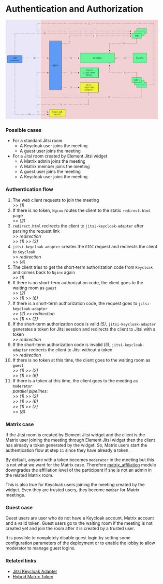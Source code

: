 # Authentication and Authorization

![architecture](images/architecture.png)

### Possible cases

- For a standard Jitsi room
  - A Keycloak user joins the meeting
  - A guest user joins the meeting
- For a Jitsi room created by Element Jitsi widget
  - A Matrix admin joins the meeting
  - A Matrix member joins the meeting
  - A guest user joins the meeting
  - A Keycloak user joins the meeting

### Authentication flow

1. The web client requests to join the meeting\
   _>> (1)_
2. If there is no token, `Nginx` routes the client to the static `redirect.html`
   page\
   _>> (2)_
3. `redirect.html` redirects the client to `jitsi-keycloak-adapter` after
   parsing the request link\
   _>> redirection_\
   _>> (1) >> (3)_
4. `jitsi-keycloak-adapter` creates the `OIDC` request and redirects the client
   to `Keycloak`\
   _>> redirection_\
   _>> (4)_
5. The client tries to get the short-term authorization code from `Keycloak` and
   comes back to `Nginx` again\
   _>> (1)_
6. If there is no short-term authorization code, the client goes to the waiting
   room as `guest`\
   _>> (2)_\
   _>> (1) >> (6)_
7. If there is a short-term authorization code, the request goes to
   `jitsi-keycloak-adapter`\
   _>> (2) >> redirection_\
   _>> (1) >> (3)_
8. If the short-term authorization code is valid _(5)_, `jitsi-keycloak-adapter`
   generates a token for Jitsi session and redirects the client to Jitsi with a
   token\
   _>> redirection_
9. If the short-term authorization code is invalid _(5)_,
   `jitsi-keycloak-adapter` redirects the client to Jitsi without a token\
   _>> redirection_
10. If there is no token at this time, the client goes to the waiting room as
    `guest`\
    _>> (1) >> (2)_\
    _>> (1) >> (6)_
11. If there is a token at this time, the client goes to the meeting as
    `moderator`\
    _parallel pipelines:_\
    _>> (1) >> (2)_\
    _>> (1) >> (6)_\
    _>> (1) >> (7)_\
    _>> (8)_

### Matrix case

If the Jitsi room is created by Element Jitsi widget and the client is the
Matrix user joining the meeting through Element Jitsi widget then the client has
already a token generated by the widget. So, Matrix users start the
authentication flow at step `11` since they have already a token.

By default, anyone with a token becomes `moderator` in the meeting but this is
not what we want for the Matrix case. Therefore
[matrix_affiliation](https://github.com/jitsi-contrib/prosody-plugins/blob/main/auth_hybrid_matrix_token/mod_matrix_affiliation.lua)
module downgrades the affiliation level of the participant if she is not an
admin in the related Matrix room.

This is also true for Keycloak users joining the meeting created by the widget.
Even they are trusted users, they become `member` for Matrix meetings.

### Guest case

Guest users are user who do not have a Keycloak account, Matrix account and a
valid token. Guest users go to the waiting room if the meeting is not created
yet and join the room after it is created by a trusted user.

It is possible to completely disable guest login by setting some configuration
parameters of the deployment or to enable the lobby to allow moderator to manage
guest logins.

### Related links

- [Jitsi Keycloak Adapter](https://github.com/nordeck/jitsi-keycloak-adapter)
- [Hybrid Matrix Token](https://github.com/jitsi-contrib/prosody-plugins/tree/main/auth_hybrid_matrix_token)

